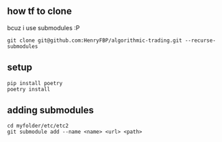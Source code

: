 ## how tf to clone

bcuz i use submodules :P

    git clone git@github.com:HenryFBP/algorithmic-trading.git --recurse-submodules

## setup

    pip install poetry
    poetry install

## adding submodules

    cd myfolder/etc/etc2
    git submodule add --name <name> <url> <path> 